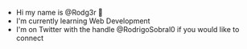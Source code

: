 - Hi my name is @Rodg3r 👋
- I'm currently learning Web Development
- I'm on Twitter with the handle @RodrigoSobral0 if you would like to connect
